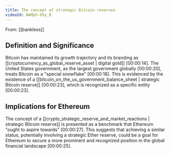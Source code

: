 ```yaml
---
title: The concept of strategic Bitcoin reserves
videoId: WAMpV-O5y_8
---
```


From: [[bankless]] <br/> 

## Definition and Significance
Bitcoin has maintained its growth trajectory and its branding as [[cryptocurrency_as_global_reserve_asset | digital gold]] <a class="yt-timestamp" data-t="00:00:14">[00:00:14]</a>. The United States government, as the largest government globally <a class="yt-timestamp" data-t="00:00:20">[00:00:20]</a>, treats Bitcoin as a "special snowflake" <a class="yt-timestamp" data-t="00:00:18">[00:00:18]</a>. This is evidenced by the existence of a [[bitcoin_on_the_us_government_balance_sheet | strategic Bitcoin reserve]] <a class="yt-timestamp" data-t="00:00:23">[00:00:23]</a>, which is recognized as a specific entity <a class="yt-timestamp" data-t="00:00:23">[00:00:23]</a>.

## Implications for Ethereum
The concept of a [[crypto_strategic_reserve_and_market_reactions | strategic Bitcoin reserve]] is presented as a benchmark that Ethereum "ought to aspire towards" <a class="yt-timestamp" data-t="00:00:27">[00:00:27]</a>. This suggests that achieving a similar status, potentially involving a strategic Ether reserve, could be a goal for Ethereum to secure a more prominent and recognized position in the global financial landscape <a class="yt-timestamp" data-t="00:00:25">[00:00:25]</a>.